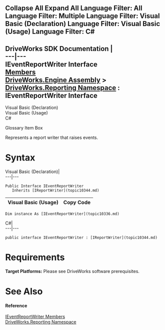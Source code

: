 Collapse All Expand All Language Filter: All  Language Filter: Multiple  Language Filter: Visual Basic (Declaration) Language Filter: Visual Basic (Usage) Language Filter: C#  
---  
DriveWorks SDK Documentation  |   
---|---  
IEventReportWriter Interface   
[Members](topic10337.md)   
[DriveWorks.Engine Assembly](topic2156.md) > [DriveWorks.Reporting Namespace](topic10334.md) : IEventReportWriter Interface  
---  
  
Visual Basic (Declaration)    
Visual Basic (Usage)    
C# 

Glossary Item Box

Represents a report writer that raises events. 

# Syntax

Visual Basic (Declaration)|   
---|---  
      
    
    Public Interface IEventReportWriter 
       Inherits [IReportWriter](topic10344.md)   
  
Visual Basic (Usage)| Copy Code  
---|---  
      
    
    Dim instance As [IEventReportWriter](topic10336.md)  
  
C#|   
---|---  
      
    
    public interface IEventReportWriter : [IReportWriter](topic10344.md)    
  
# Requirements

**Target Platforms:** Please see DriveWorks software prerequisites.

# See Also

#### Reference

[IEventReportWriter Members](topic10337.md)   
[DriveWorks.Reporting Namespace](topic10334.md)


